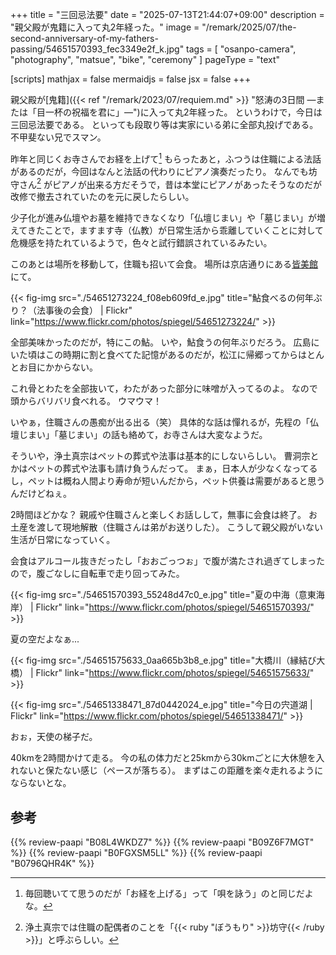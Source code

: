 +++
title = "三回忌法要"
date =  "2025-07-13T21:44:07+09:00"
description = "親父殿が鬼籍に入って丸2年経った。"
image = "/remark/2025/07/the-second-anniversary-of-my-fathers-passing/54651570393_fec3349e2f_k.jpg"
tags = [ "osanpo-camera", "photography", "matsue", "bike", "ceremony" ]
pageType = "text"

[scripts]
  mathjax = false
  mermaidjs = false
  jsx = false
+++

親父殿が[鬼籍]({{< ref "/remark/2023/07/requiem.md" >}} "怒涛の3日間 —または「目一杯の祝福を君に」—")に入って丸2年経った。
というわけで，今日は三回忌法要である。
といっても段取り等は実家にいる弟に全部丸投げである。
不甲斐ない兄でスマン。

昨年と同じくお寺さんでお経を上げて[^k1] もらったあと，ふつうは住職による法話があるのだが，今回はなんと法話の代わりにピアノ演奏だったり。
なんでも坊守さん[^b1] がピアノが出来る方だそうで，昔は本堂にピアノがあったそうなのだが改修で撤去されていたのを元に戻したらしい。

[^k1]: 毎回聴いてて思うのだが「お経を上げる」って「唄を詠う」のと同じだよな。
[^b1]: 浄土真宗では住職の配偶者のことを「{{< ruby "ぼうもり" >}}坊守{{< /ruby >}}」と呼ぶらしい。

少子化が進み仏壇やお墓を維持できなくなり「仏壇じまい」や「墓じまい」が増えてきたことで，ますます寺（仏教）が日常生活から乖離していくことに対して危機感を持たれているようで，色々と試行錯誤されているみたい。

このあとは場所を移動して，住職も招いて会食。
場所は京店通りにある[皆美館]にて。

{{< fig-img src="./54651273224_f08eb609fd_e.jpg" title="鮎食べるの何年ぶり？（法事後の会食） | Flickr" link="https://www.flickr.com/photos/spiegel/54651273224/" >}}

全部美味かったのだが，特にこの鮎。
いや，鮎食うの何年ぶりだろう。
広島にいた頃はこの時期に割と食べてた記憶があるのだが，松江に帰郷ってからはとんとお目にかからない。

これ骨とわたを全部抜いて，わたがあった部分に味噌が入ってるのよ。
なので頭からバリバリ食べれる。
ウマウマ！

いやぁ，住職さんの愚痴が出る出る（笑） 具体的な話は憚れるが，先程の「仏壇じまい」「墓じまい」の話も絡めて，お寺さんは大変なようだ。

そういや，浄土真宗はペットの葬式や法事は基本的にしないらしい。
曹洞宗とかはペットの葬式や法事も請け負うんだって。
まぁ，日本人が少なくなってるし，ペットは概ね人間より寿命が短いんだから，ペット供養は需要があると思うんだけどねぇ。

2時間ほどかな？ 親戚や住職さんと楽しくお話しして，無事に会食は終了。
お土産を渡して現地解散（住職さんは弟がお送りした）。
こうして親父殿がいない生活が日常になっていく。

会食はアルコール抜きだったし「おおごっつぉ」で腹が満たされ過ぎてしまったので，腹ごなしに自転車で走り回ってみた。

{{< fig-img src="./54651570393_55248d47c0_e.jpg" title="夏の中海（意東海岸） | Flickr" link="https://www.flickr.com/photos/spiegel/54651570393/" >}}

夏の空だよなぁ...

{{< fig-img src="./54651575633_0aa665b3b8_e.jpg" title="大橋川（縁結び大橋） | Flickr" link="https://www.flickr.com/photos/spiegel/54651575633/" >}}

{{< fig-img src="./54651338471_87d0442024_e.jpg" title="今日の宍道湖 | Flickr" link="https://www.flickr.com/photos/spiegel/54651338471/" >}}

おぉ，天使の梯子だ。

40kmを2時間かけて走る。
今の私の体力だと25kmから30kmごとに大休憩を入れないと保たない感じ（ペースが落ちる）。
まずはこの距離を楽々走れるようにならないとな。


[皆美館]: https://www.minami-g.co.jp/minamikan/ "島根 松江 皆美館[公式ホームページ]"

## 参考

{{% review-paapi "B08L4WKDZ7" %}} <!-- PowerShot ZOOM -->
{{% review-paapi "B09Z6F7MGT" %}} <!-- OS-1 経口補水液 -->
{{% review-paapi "B0FGXSM5LL" %}} <!-- ミッドサマーシトラス ReGLOSS -->
{{% review-paapi "B0796QHR4K" %}} <!-- Seiko Matsuda sweet days 松田聖子 SWEET MEMORIES -->
